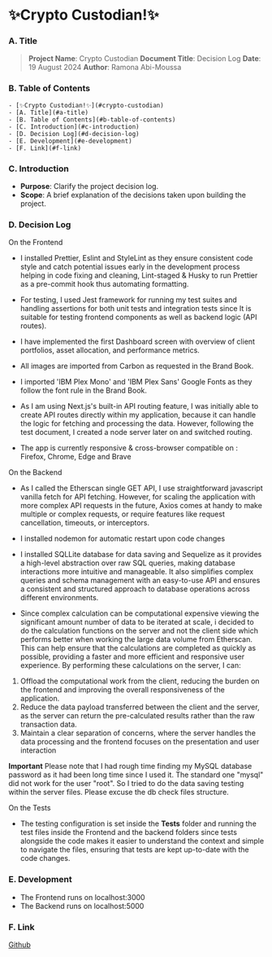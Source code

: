 # ✨Crypto Custodian!✨
### A. Title
> **Project Name**: Crypto Custodian
> **Document Title**: Decision Log
> **Date**: 19 August 2024
> **Author**: Ramona Abi-Moussa

### B. Table of Contents
    - [✨Crypto Custodian!✨](#crypto-custodian)
    - [A. Title](#a-title)
    - [B. Table of Contents](#b-table-of-contents)
    - [C. Introduction](#c-introduction)
    - [D. Decision Log](#d-decision-log)
    - [E. Development](#e-development)
    - [F. Link](#f-link)

### C. Introduction
- **Purpose**: Clarify the project decision log.
- **Scope**:  A brief explanation of the decisions taken upon building the project.

### D. Decision Log

On the Frontend 
-  	I installed Prettier, Eslint and StyleLint as they ensure consistent code style and catch potential issues early in the development process helping in code fixing and cleaning, Lint-staged & Husky to run Prettier as a pre-commit hook thus automating formatting.

-  	For testing, I used Jest framework for running my test suites and handling assertions for both unit tests and integration tests since It is suitable for testing frontend components as well as backend logic (API routes).

- I have implemented the first Dashboard screen with overview of
client portfolios, asset allocation, and performance metrics.


- All images are imported from Carbon as requested in the Brand Book.

- I imported 'IBM Plex Mono' and 'IBM Plex Sans' Google Fonts as they follow the font rule in the Brand Book.

- As I am using Next.js's built-in API routing feature, I was initially able to create API routes directly within my application, because it can handle the logic for fetching and processing the data. However, following the test document, I created a node server later on and switched routing.

- The app is currently responsive & cross-browser compatible on : Firefox, Chrome, Edge and Brave


On the Backend

- As I called the Etherscan single GET API, I use straightforward javascript vanilla fetch for API fetching. However, for scaling the application with more complex API requests in the future, Axios comes at handy to make multiple or complex requests, or require features like request cancellation, timeouts, or interceptors.

- I installed nodemon for automatic restart upon code changes

- I installed SQLLite database for data saving and Sequelize as it provides a high-level abstraction over raw SQL queries, making database interactions more intuitive and manageable. It also simplifies complex queries and schema management with an easy-to-use API and ensures a consistent and structured approach to database operations across different environments.

- Since complex calculation can be computational expensive viewing the significant amount number of data to be iterated at scale, i decided to do the calculation functions on the server and not the client side which performs better when working the large data volume from Etherscan. This can help ensure that the calculations are completed as quickly as possible, providing a faster and more efficient and responsive user experience.
By performing these calculations on the server, I can:
1. Offload the computational work from the client, reducing the burden on the frontend and improving the overall responsiveness of the application.
2. Reduce the data payload transferred between the client and the server, as the server can return the pre-calculated results rather than the raw transaction data.
3. Maintain a clear separation of concerns, where the server handles the data processing and the frontend focuses on the presentation and user interaction

__Important__ Please note that I had rough time finding my MySQL database password as it had been long time since I used it. The standard one "mysql" did not work for the user "root". So I tried to do the data saving testing within the server files. Please excuse the db check files structure. 


On the Tests

- The testing configuration is set inside the __Tests__ folder and running the test files inside the Frontend and the backend folders since tests alongside the code makes it easier to understand the context and simple to navigate the files, ensuring that tests are kept up-to-date with the code changes.

### E. Development

- The Frontend runs on localhost:3000
- The Backend runs on localhost:5000

### F. Link
   [Github]

   [Github]: <https://github.com/am-ramona/CryptoCustodian>
  
